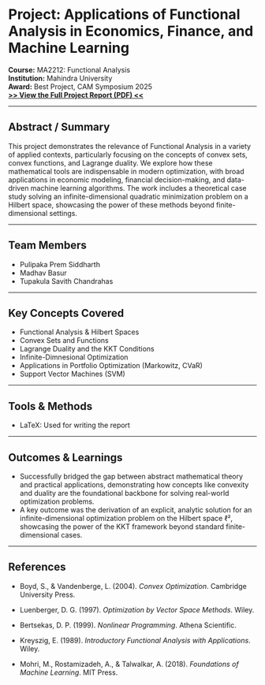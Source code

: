 # Project: Applications of Functional Analysis in Economics, Finance, and Machine Learning

**Course:** MA2212: Functional Analysis  
**Institution:** Mahindra University  
**Award:** Best Project, CAM Symposium 2025  
**[>> View the Full Project Report (PDF) <<](report.pdf)**

---

## Abstract / Summary

This project demonstrates the relevance of Functional Analysis in a variety of applied contexts, particularly focusing on the concepts of convex sets, convex functions, and Lagrange duality. We explore how these mathematical tools are indispensable in modern optimization, with broad applications in economic modeling, financial decision-making, and data-driven machine learning algorithms. The work includes a theoretical case study solving an infinite-dimensional quadratic minimization problem on a Hilbert space, showcasing the power of these methods beyond finite-dimensional settings.

---

## Team Members

* Pulipaka Prem Siddharth
* Madhav Basur
* Tupakula Savith Chandrahas

---

## Key Concepts Covered

* Functional Analysis & Hilbert Spaces
* Convex Sets and Functions
* Lagrange Duality and the KKT Conditions
* Infinite-Dimnesional Optimization
* Applications in Portfolio Optimization (Markowitz, CVaR)
* Support Vector Machines (SVM)

---

## Tools & Methods 

* LaTeX: Used for writing the report

---

## Outcomes & Learnings 

* Successfully bridged the gap between abstract mathematical theory and practical applications, demonstrating how concepts like convexity and duality are the foundational backbone for solving real-world optimization problems.
* A key outcome was the derivation of an explicit, analytic solution for an infinite-dimensional optimization problem on the Hilbert space ℓ², showcasing the power of the KKT framework beyond standard finite-dimensional cases.

---

## References 

* Boyd, S., & Vandenberge, L. (2004). *Convex Optimization*. Cambridge University Press.
* Luenberger, D. G. (1997). *Optimization by Vector Space Methods*. Wiley.
* Bertsekas, D. P. (1999). *Nonlinear Programming*. Athena Scientific.
* Kreyszig, E. (1989). *Introductory Functional Analysis with Applications*. Wiley.

* Mohri, M., Rostamizadeh, A., & Talwalkar, A. (2018). *Foundations of Machine Learning*. MIT Press.



